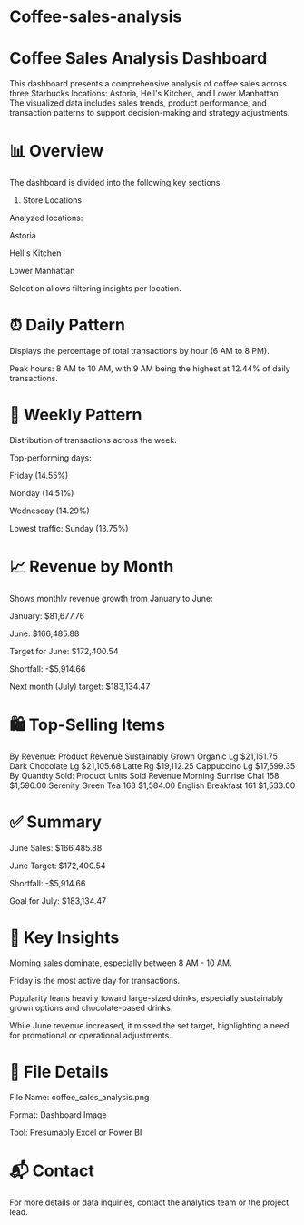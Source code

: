 # Coffee-sales-analysis

<H1>Coffee Sales Analysis Dashboard</H1>

This dashboard presents a comprehensive analysis of coffee sales across three Starbucks locations: Astoria, Hell's Kitchen, and Lower Manhattan. The visualized data includes sales trends, product performance, and transaction patterns to support decision-making and strategy adjustments.

<H1>📊 Overview</H1>

The dashboard is divided into the following key sections:

1. Store Locations

Analyzed locations:

Astoria

Hell's Kitchen

Lower Manhattan

Selection allows filtering insights per location.

<H1>⏰ Daily Pattern</H1>

Displays the percentage of total transactions by hour (6 AM to 8 PM).

Peak hours: 8 AM to 10 AM, with 9 AM being the highest at 12.44% of daily transactions.

<H1>📅 Weekly Pattern</H1>

Distribution of transactions across the week.

Top-performing days:

Friday (14.55%)

Monday (14.51%)

Wednesday (14.29%)

Lowest traffic: Sunday (13.75%)

<H1>📈 Revenue by Month</H1>

Shows monthly revenue growth from January to June:

January: $81,677.76

June: $166,485.88

Target for June: $172,400.54

Shortfall: -$5,914.66

Next month (July) target: $183,134.47

<H1>🛍️ Top-Selling Items</H1>
By Revenue:
Product	Revenue
Sustainably Grown Organic Lg	$21,151.75
Dark Chocolate Lg	$21,105.68
Latte Rg	$19,112.25
Cappuccino Lg	$17,599.35
By Quantity Sold:
Product	Units Sold	Revenue
Morning Sunrise Chai	158	$1,596.00
Serenity Green Tea	163	$1,584.00
English Breakfast	161	$1,533.00
<H1>✅ Summary</H1>

June Sales: $166,485.88

June Target: $172,400.54

Shortfall: -$5,914.66

Goal for July: $183,134.47

<H1>📌 Key Insights</H1>

Morning sales dominate, especially between 8 AM - 10 AM.

Friday is the most active day for transactions.

Popularity leans heavily toward large-sized drinks, especially sustainably grown options and chocolate-based drinks.

While June revenue increased, it missed the set target, highlighting a need for promotional or operational adjustments.

<H1>📁 File Details</H1>

File Name: coffee_sales_analysis.png

Format: Dashboard Image

Tool: Presumably Excel or Power BI

<H1>📬 Contact</H1>

For more details or data inquiries, contact the analytics team or the project lead.
